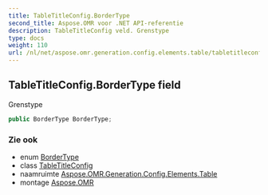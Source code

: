 ```yaml
---
title: TableTitleConfig.BorderType
second_title: Aspose.OMR voor .NET API-referentie
description: TableTitleConfig veld. Grenstype
type: docs
weight: 110
url: /nl/net/aspose.omr.generation.config.elements.table/tabletitleconfig/bordertype/
---
```

## TableTitleConfig.BorderType field

Grenstype

```csharp
public BorderType BorderType;
```

### Zie ook

* enum [BorderType](../../../aspose.omr.generation.config.enums/bordertype/)
* class [TableTitleConfig](../)
* naamruimte [Aspose.OMR.Generation.Config.Elements.Table](../../tabletitleconfig/)
* montage [Aspose.OMR](../../../)


